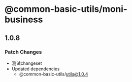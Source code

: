 # @common-basic-utils/moni-business

## 1.0.8

### Patch Changes

- 测试changeset
- Updated dependencies
  - @common-basic-utils/utils@1.0.4
